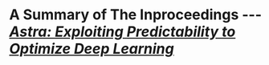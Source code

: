 # A Summary of The Inproceedings --- [*Astra: Exploiting Predictability to Optimize Deep Learning*](https://dblp.uni-trier.de/search?q=Astra%3A+Exploiting+Predictability+to+Optimize+Deep+Learning+)

